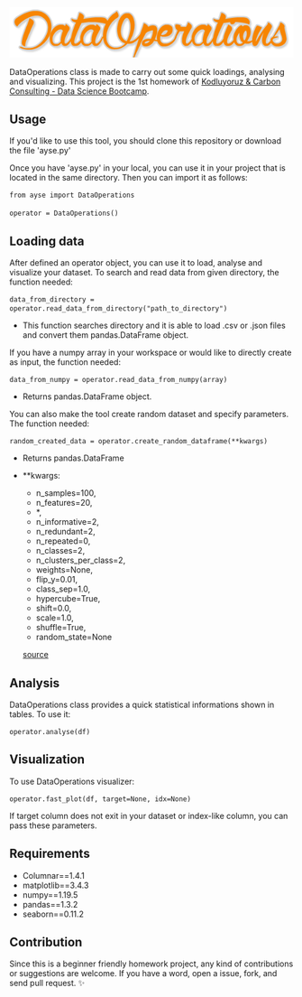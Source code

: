 <p align="center" width="100%">
    <img src="do.png">
</p>

DataOperations class is made to carry out some quick loadings, analysing and visualizing. This project is the 1st homework of [Kodluyoruz & Carbon Consulting - Data Science Bootcamp](https://github.com/K132-Veri-Bilimi-Bootcamp).

## Usage

If you'd like to use this tool, you should clone this repository or download the file 'ayse.py'


Once you have 'ayse.py' in your local, you can use it in your project that is located in the same directory. Then you can import it as follows:

```
from ayse import DataOperations

operator = DataOperations()
```

## Loading data

After defined an operator object, you can use it to load, analyse and visualize your dataset.
To search and read data from given directory, the function needed:

```
data_from_directory = operator.read_data_from_directory("path_to_directory")
```
- This function searches directory and it is able to load .csv or .json files and convert them pandas.DataFrame object.

If you have a numpy array in your workspace or would like to directly create as input, the function needed:

```
data_from_numpy = operator.read_data_from_numpy(array)
```
- Returns pandas.DataFrame object.


You can also make the tool create random dataset and specify parameters. The function needed:

```
random_created_data = operator.create_random_dataframe(**kwargs)
```
- Returns pandas.DataFrame
- **kwargs:

    - n_samples=100,
    - n_features=20,
    - *,
    - n_informative=2,
    - n_redundant=2,
    - n_repeated=0,
    - n_classes=2,
    - n_clusters_per_class=2,
    - weights=None,
    - flip_y=0.01,
    - class_sep=1.0,
    - hypercube=True,
    - shift=0.0,
    - scale=1.0,
    - shuffle=True,
    - random_state=None

    [source](https://github.com/scikit-learn/scikit-learn/blob/7e1e6d09b/sklearn/datasets/_samples_generator.py#L39)

## Analysis

DataOperations class provides a quick statistical informations shown in tables. To use it:

```
operator.analyse(df)
```

## Visualization

To use DataOperations visualizer:

```
operator.fast_plot(df, target=None, idx=None)
```

If target column does not exit in your dataset or index-like column, you can pass these parameters.

## Requirements

- Columnar==1.4.1
- matplotlib==3.4.3
- numpy==1.19.5
- pandas==1.3.2
- seaborn==0.11.2

## Contribution

Since this is a beginner friendly homework project, any kind of contributions or suggestions are welcome. If you have a word, open a issue, fork, and send pull request. ✨

